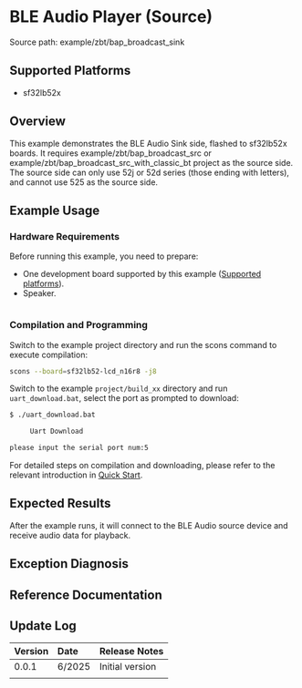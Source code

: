 # BLE Audio Player (Source)

Source path: example/zbt/bap_broadcast_sink

## Supported Platforms
<!-- Which boards and chip platforms are supported -->
+ sf32lb52x

## Overview
<!-- Example introduction -->
This example demonstrates the BLE Audio Sink side, flashed to sf32lb52x boards.
It requires example/zbt/bap_broadcast_src or example/zbt/bap_broadcast_src_with_classic_bt project as the source side. The source side can only use 52j or 52d series (those ending with letters), and cannot use 525 as the source side.

## Example Usage
<!-- Explain how to use the example, such as which hardware pins to connect to observe waveforms, compilation and flashing can reference related documentation.
For rt_device examples, you also need to list the configuration switches used by this example, such as PWM example using PWM1, which needs to be enabled in the onchip menu -->

### Hardware Requirements
Before running this example, you need to prepare:
+ One development board supported by this example ([Supported platforms](quick_start)).
+ Speaker.

```{warning}

```



### Compilation and Programming

Switch to the example project directory and run the scons command to execute compilation:

```bash
scons --board=sf32lb52-lcd_n16r8 -j8
```

Switch to the example `project/build_xx` directory and run `uart_download.bat`, select the port as prompted to download:

```bash
$ ./uart_download.bat

     Uart Download

please input the serial port num:5
```

For detailed steps on compilation and downloading, please refer to the relevant introduction in [Quick Start](quick_start).

## Expected Results
<!-- Explain the example running results, such as which LEDs will light up, what logs will be printed, so that users can judge whether the example is running normally. The running results can be explained step by step combined with the code -->
After the example runs, it will connect to the BLE Audio source device and receive audio data for playback.



## Exception Diagnosis

## Reference Documentation
<!-- For rt_device examples, the RT-Thread official website documentation provides more detailed explanations, you can add webpage links here, for example, refer to RT-Thread's [RTC documentation](https://www.rt-thread.org/document/site/#/rt-thread-version/rt-thread-standard/programming-manual/device/rtc/rtc) -->

## Update Log
|Version |Date   |Release Notes |
|:---|:---|:---|
|0.0.1 |6/2025 |Initial version |
| | | |
